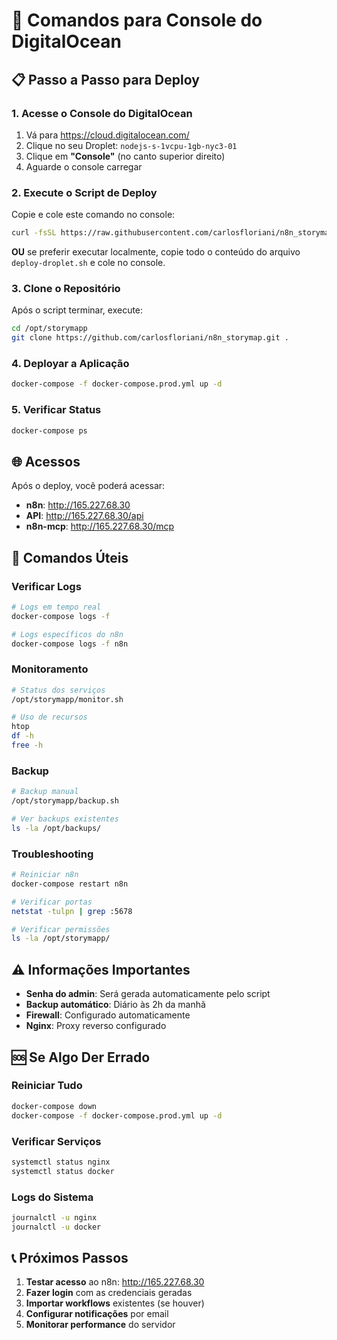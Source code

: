 # 🚀 Comandos para Console do DigitalOcean

## 📋 Passo a Passo para Deploy

### 1. Acesse o Console do DigitalOcean

1. Vá para https://cloud.digitalocean.com/
2. Clique no seu Droplet: `nodejs-s-1vcpu-1gb-nyc3-01`
3. Clique em **"Console"** (no canto superior direito)
4. Aguarde o console carregar

### 2. Execute o Script de Deploy

Copie e cole este comando no console:

```bash
curl -fsSL https://raw.githubusercontent.com/carlosfloriani/n8n_storymap/main/deploy-droplet.sh | bash
```

**OU** se preferir executar localmente, copie todo o conteúdo do arquivo `deploy-droplet.sh` e cole no console.

### 3. Clone o Repositório

Após o script terminar, execute:

```bash
cd /opt/storymapp
git clone https://github.com/carlosfloriani/n8n_storymap.git .
```

### 4. Deployar a Aplicação

```bash
docker-compose -f docker-compose.prod.yml up -d
```

### 5. Verificar Status

```bash
docker-compose ps
```

## 🌐 Acessos

Após o deploy, você poderá acessar:

- **n8n**: http://165.227.68.30
- **API**: http://165.227.68.30/api
- **n8n-mcp**: http://165.227.68.30/mcp

## 🔧 Comandos Úteis

### Verificar Logs

```bash
# Logs em tempo real
docker-compose logs -f

# Logs específicos do n8n
docker-compose logs -f n8n
```

### Monitoramento

```bash
# Status dos serviços
/opt/storymapp/monitor.sh

# Uso de recursos
htop
df -h
free -h
```

### Backup

```bash
# Backup manual
/opt/storymapp/backup.sh

# Ver backups existentes
ls -la /opt/backups/
```

### Troubleshooting

```bash
# Reiniciar n8n
docker-compose restart n8n

# Verificar portas
netstat -tulpn | grep :5678

# Verificar permissões
ls -la /opt/storymapp/
```

## ⚠️ Informações Importantes

- **Senha do admin**: Será gerada automaticamente pelo script
- **Backup automático**: Diário às 2h da manhã
- **Firewall**: Configurado automaticamente
- **Nginx**: Proxy reverso configurado

## 🆘 Se Algo Der Errado

### Reiniciar Tudo

```bash
docker-compose down
docker-compose -f docker-compose.prod.yml up -d
```

### Verificar Serviços

```bash
systemctl status nginx
systemctl status docker
```

### Logs do Sistema

```bash
journalctl -u nginx
journalctl -u docker
```

## 📞 Próximos Passos

1. **Testar acesso** ao n8n: http://165.227.68.30
2. **Fazer login** com as credenciais geradas
3. **Importar workflows** existentes (se houver)
4. **Configurar notificações** por email
5. **Monitorar performance** do servidor
